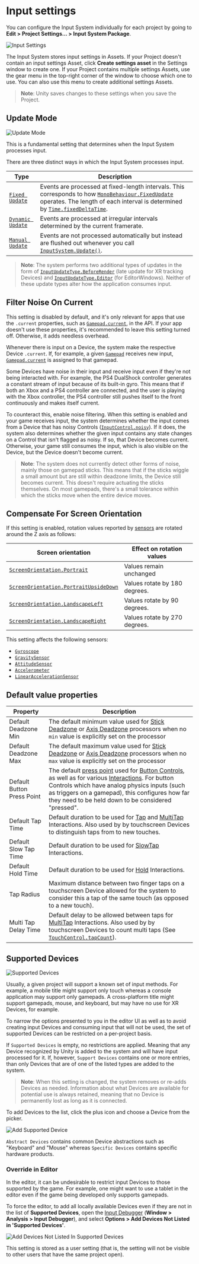 # Input settings

You can configure the Input System individually for each project by going to __Edit > Project Settings… > Input System Package__.

![Input Settings](Images/InputSettings.png)

The Input System stores input settings in Assets. If your Project doesn't contain an input settings Asset, click __Create settings asset__ in the Settings window to create one. If your Project contains multiple settings Assets, use the gear menu in the top-right corner of the window to choose which one to use. You can also use this menu to create additional settings Assets.

>__Note__: Unity saves changes to these settings when you save the Project.

## Update Mode

![Update Mode](Images/UpdateMode.png)

This is a fundamental setting that determines when the Input System processes input.

There are three distinct ways in which the Input System processes input.

|Type|Description|
|----|-----------|
|[`Fixed Update`](../api/UnityEngine.InputSystem.InputSettings.UpdateMode.html)|Events are processed at fixed-length intervals. This corresponds to how [`MonoBehaviour.FixedUpdate`](https://docs.unity3d.com/ScriptReference/MonoBehaviour.FixedUpdate.html) operates. The length of each interval is determined by [`Time.fixedDeltaTime`](https://docs.unity3d.com/ScriptReference/Time-fixedDeltaTime.html).|
|[`Dynamic Update`](../api/UnityEngine.InputSystem.InputSettings.UpdateMode.html)|Events are processed at irregular intervals determined by the current framerate.|
|[`Manual Update`](../api/UnityEngine.InputSystem.InputSettings.UpdateMode.html)|Events are not processed automatically but instead are flushed out whenever you call [`InputSystem.Update()`](../api/UnityEngine.InputSystem.InputSystem.html#UnityEngine_InputSystem_InputSystem_Update).|

>__Note__: The system performs two additional types of updates in the form of  [`InputUpdateType.BeforeRender`](../api/UnityEngine.InputSystem.LowLevel.InputUpdateType.html) (late update for XR tracking Devices) and [`InputUpdateType.Editor`](../api/UnityEngine.InputSystem.LowLevel.InputUpdateType.html) (for EditorWindows). Neither of these update types alter how the application consumes input.

## Filter Noise On Current

[//]: # (REVIEW: should this be enabled by default)

This setting is disabled by default, and it's only relevant for apps that use the `.current` properties, such as [`Gamepad.current`](../api/UnityEngine.InputSystem.Gamepad.html#UnityEngine_InputSystem_Gamepad_current), in the API. If your app doesn't use these properties, it's recommended to leave this setting turned off. Otherwise, it adds needless overhead.

Whenever there is input on a Device, the system make the respective Device `.current`. If, for example, a given [`Gamepad`](../api/UnityEngine.InputSystem.Gamepad.html) receives new input, [`Gamepad.current`](../api/UnityEngine.InputSystem.Gamepad.html#UnityEngine_InputSystem_Gamepad_current) is assigned to that gamepad.

Some Devices have noise in their input and receive input even if they're not being interacted with. For example, the PS4 DualShock controller generates a constant stream of input because of its built-in gyro. This means that if both an Xbox and a PS4 controller are connected, and the user is playing with the Xbox controller, the PS4 controller still pushes itself to the front continuously and makes itself current.

To counteract this, enable noise filtering. When this setting is enabled and your game receives input, the system determines whether the input comes from a Device that has noisy Controls ([`InputControl.noisy`](../api/UnityEngine.InputSystem.InputControl.html#UnityEngine_InputSystem_InputControl_noisy)). If it does, the system also determines whether the given input contains any state changes on a Control that isn't flagged as noisy. If so, that Device becomes current. Otherwise, your game still consumes the input, which is also visible on the Device, but the Device doesn't become current.

>__Note__: The system does not currently detect other forms of noise, mainly those on gamepad sticks. This means that if the sticks wiggle a small amount but are still within deadzone limits, the Device still becomes current. This doesn't require actuating the sticks themselves. On most gamepads, there's a small tolerance within which the sticks move when the entire device moves.

## Compensate For Screen Orientation

If this setting is enabled, rotation values reported by [sensors](Sensors.md) are rotated around the Z axis as follows:

|Screen orientation|Effect on rotation values|
|---|---|
|[`ScreenOrientation.Portrait`](https://docs.unity3d.com/ScriptReference/ScreenOrientation.html)|Values remain unchanged|
|[`ScreenOrientation.PortraitUpsideDown`](https://docs.unity3d.com/ScriptReference/ScreenOrientation.html)|Values rotate by 180 degrees.|
|[`ScreenOrientation.LandscapeLeft`](https://docs.unity3d.com/ScriptReference/ScreenOrientation.html)|Values rotate by 90 degrees.|
|[`ScreenOrientation.LandscapeRight`](https://docs.unity3d.com/ScriptReference/ScreenOrientation.html)|Values rotate by 270 degrees.|

This setting affects the following sensors:
* [`Gyroscope`](../api/UnityEngine.InputSystem.Gyroscope.html)
* [`GravitySensor`](../api/UnityEngine.InputSystem.GravitySensor.html)
* [`AttitudeSensor`](../api/UnityEngine.InputSystem.AttitudeSensor.html)
* [`Accelerometer`](../api/UnityEngine.InputSystem.Accelerometer.html)
* [`LinearAccelerationSensor`](../api/UnityEngine.InputSystem.LinearAccelerationSensor.html)

## Default value properties

|Property|Description|
|----|-----------|
|Default Deadzone Min|The default minimum value used for [Stick Deadzone](Processors.md#stick-deadzone) or [Axis Deadzone](Processors.md#axis-deadzone) processors when no `min` value is explicitly set on the processor|
|Default Deadzone Max|The default maximum value used for [Stick Deadzone](Processors.md#stick-deadzone) or [Axis Deadzone](Processors.md#axis-deadzone) processors when no `max` value is explicitly set on the processor|
|Default Button Press Point|The default [press point](../api/UnityEngine.InputSystem.Controls.ButtonControl.html#UnityEngine_InputSystem_Controls_ButtonControl_pressPointOrDefault) used for [Button Controls](../api/UnityEngine.InputSystem.Controls.ButtonControl.html), as well as for various [Interactions](Interactions.md). For button Controls which have analog physics inputs (such as triggers on a gamepad), this configures how far they need to be held down to be considered "pressed".|
|Default Tap Time|Default duration to be used for [Tap](Interactions.md#tap) and [MultiTap](Interactions.md#multitap) Interactions. Also used by by touchscreen Devices to distinguish taps from to new touches.|
|Default Slow Tap Time|Default duration to be used for [SlowTap](Interactions.md#tap) Interactions.|
|Default Hold Time|Default duration to be used for [Hold](Interactions.md#hold) Interactions.|
|Tap Radius|Maximum distance between two finger taps on a touchscreen Device allowed for the system to consider this a tap of the same touch (as opposed to a new touch).|
|Multi Tap Delay Time|Default delay to be allowed between taps for [MultiTap](Interactions.md#multitap) Interactions. Also used by by touchscreen Devices to count multi taps (See [`TouchControl.tapCount`](../api/UnityEngine.InputSystem.Controls.TouchControl.html#UnityEngine_InputSystem_Controls_TouchControl_tapCount)).|

## Supported Devices

![Supported Devices](Images/SupportedDevices.png)

Usually, a given project will support a known set of input methods. For example, a mobile title might support only touch whereas a console application may support only gamepads. A cross-platform title might support gamepads, mouse, and keyboard, but may have no use for XR Devices, for example.

To narrow the options presented to you in the editor UI as well as to avoid creating input Devices and consuming input that will not be used, the set of supported Devices can be restricted on a per-project basis.

If `Supported Devices` is empty, no restrictions are applied. Meaning that any Device recognized by Unity is added to the system and will have input processed for it. If, however, `Support Devices` contains one or more entries, than only Devices that are of one of the listed types are added to the system.

>__Note__: When this setting is changed, the system removes or re-adds Devices as needed. Information about what Devices are available for potential use is always retained, meaning that no Device is permanently lost as long as it is connected.

To add Devices to the list, click the plus icon and choose a Device from the picker.

![Add Supported Device](Images/AddSupportedDevice.png)

`Abstract Devices` contains common Device abstractions such as "Keyboard" and "Mouse" whereas `Specific Devices` contains specific hardware products.

### Override in Editor

In the editor, it can be undesirable to restrict input Devices to those supported by the game. For example, one might want to use a tablet in the editor even if the game being developed only supports gamepads.

To force the editor, to add all locally available Devices even if they are not in the list of __Supported Devices__, open the [Input Debugger](Debugging.md) (__Window > Analysis > Input Debugger__), and select __Options > Add Devices Not Listed in 'Supported Devices'__.

![Add Devices Not Listed In Supported Devices](Images/AddDevicesNotListedInSupportedDevices.png)

This setting is stored as a user setting (that is, the setting will not be visible to other users that have the same project open).
